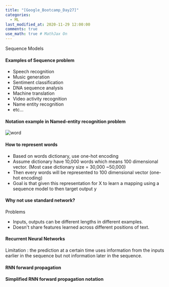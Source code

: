 ```yaml
---
title: "[Google_Bootcamp_Day27]"
categories: 
  - ML
last_modified_at: 2020-11-29 12:00:00
comments: true
use_math: true # MathJax On
---
```


Sequence Models

#### Examples of Sequence problem
- Speech recognition
- Music generation
- Sentiment classification
- DNA sequence analysis
- Machine translation
- Video activity recognition
- Name entity recognition
- etc...

#### Notation example in Named-entity recognition problem

![word](https://user-images.githubusercontent.com/62474292/100582670-f06a2d80-332c-11eb-8d1f-27409bd7cce8.png)

#### How to represent words
- Based on words dictionary, use one-hot encoding
- Assume dictionary have 10,000 words which means 100 dimensional vector. (Most case dictionary size = 30,000 ~50,000)
- Then every words will be represented to 100 dimensional vector (one-hot encoding)
- Goal is that given this representation for X to learn a mapping using a sequence model to then target output y

#### Why not use standard network?

Problems
  - Inputs, outputs can be different lengths in different examples.
  - Doesn't share features learned across different positions of text.
  
#### Recurrent Neural Networks

Limitation : the prediction at a certain time uses information from the inputs earlier in the sequence but not information later in the sequence.

#### RNN forward propagation

#### Simplified RNN forward propagation notation

